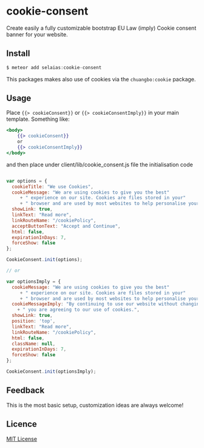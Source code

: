 # cookie-consent

Create easily a fully customizable bootstrap EU Law (imply) Cookie consent banner for your website.

## Install

```js
$ meteor add selaias:cookie-consent
```

This packages makes also use of cookies via the `chuangbo:cookie` package.

## Usage

Place `{{> cookieConsent}}`  or `{{> cookieConsentImply}}` in your main template. Something like:

```handlebars
<body>
    {{> cookieConsent}}
    or
    {{> cookieConsentImply}}
</body>
```

and then place under client/lib/cookie_consent.js file the initialisation code

```js

var options = {
  cookieTitle: "We use Cookies",
  cookieMessage: "We are using cookies to give you the best"
     + " experience on our site. Cookies are files stored in your"
     + " browser and are used by most websites to help personalise your web experience.",
  showLink: true,
  linkText: "Read more",
  linkRouteName: "/cookiePolicy",
  acceptButtonText: "Accept and Continue",
  html: false,
  expirationInDays: 7,
  forceShow: false
};

CookieConsent.init(options);

// or

var optionsImply = {
  cookieMessage: "We are using cookies to give you the best"
     + " experience on our site. Cookies are files stored in your"
     + " browser and are used by most websites to help personalise your web experience.",
  cookieMessageImply: "By continuing to use our website without changing the settings,"
    + " you are agreeing to our use of cookies.",
  showLink: true,
  position: 'top',
  linkText: "Read more",
  linkRouteName: "/cookiePolicy",
  html: false,
  className: null,
  expirationInDays: 7,
  forceShow: false
};

CookieConsent.init(optionsImply);

```

## Feedback
This is the most basic setup, customization ideas are always welcome!

## Licence

[MIT License](http://opensource.org/licenses/MIT)
